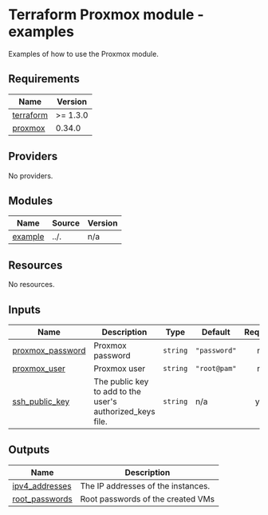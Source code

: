 # Terraform Proxmox module - examples

Examples of how to use the Proxmox module.

<!-- markdownlint-disable MD033 -->
<!-- BEGIN_TF_DOCS -->
## Requirements

| Name | Version |
|------|---------|
| <a name="requirement_terraform"></a> [terraform](#requirement\_terraform) | >= 1.3.0 |
| <a name="requirement_proxmox"></a> [proxmox](#requirement\_proxmox) | 0.34.0 |

## Providers

No providers.

## Modules

| Name | Source | Version |
|------|--------|---------|
| <a name="module_example"></a> [example](#module\_example) | ../. | n/a |

## Resources

No resources.

## Inputs

| Name | Description | Type | Default | Required |
|------|-------------|------|---------|:--------:|
| <a name="input_proxmox_password"></a> [proxmox\_password](#input\_proxmox\_password) | Proxmox password | `string` | `"password"` | no |
| <a name="input_proxmox_user"></a> [proxmox\_user](#input\_proxmox\_user) | Proxmox user | `string` | `"root@pam"` | no |
| <a name="input_ssh_public_key"></a> [ssh\_public\_key](#input\_ssh\_public\_key) | The public key to add to the user's authorized\_keys file. | `string` | n/a | yes |

## Outputs

| Name | Description |
|------|-------------|
| <a name="output_ipv4_addresses"></a> [ipv4\_addresses](#output\_ipv4\_addresses) | The IP addresses of the instances. |
| <a name="output_root_passwords"></a> [root\_passwords](#output\_root\_passwords) | Root passwords of the created VMs |
<!-- END_TF_DOCS -->
<!-- markdownlint-enable MD033 -->
